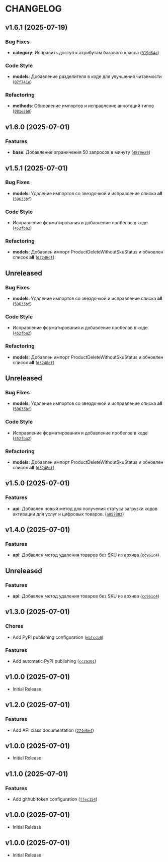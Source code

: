 # CHANGELOG

<!-- version list -->

## v1.6.1 (2025-07-19)

### Bug Fixes

- **category**: Исправить доступ к атрибутам базового класса
  ([`319d64a`](https://github.com/mephistofox/python-ozon-api/commit/319d64a3d80fabd5491a32f42fed025fcba3216c))

### Code Style

- **models**: Добавление разделителя в коде для улучшения читаемости
  ([`07f741e`](https://github.com/mephistofox/python-ozon-api/commit/07f741ea8ccf887fdd7c2849704b459480e4bf1f))

### Refactoring

- **methods**: Обновление импортов и исправление аннотаций типов
  ([`081e268`](https://github.com/mephistofox/python-ozon-api/commit/081e2689988600005ba4ee1b6383e9bb29923035))


## v1.6.0 (2025-07-01)

### Features

- **base**: Добавление ограничения 50 запросов в минуту
  ([`4829ea9`](https://github.com/mephistofox/python-ozon-api/commit/4829ea90df928c8be06d23ff9f9ceef472e44f95))


## v1.5.1 (2025-07-01)

### Bug Fixes

- **models**: Удаление импортов со звездочкой и исправление списка __all__
  ([`59633bf`](https://github.com/mephistofox/python-ozon-api/commit/59633bf9329f8cf501eac0628f90621509268aa6))

### Code Style

- Исправление форматирования и добавление пробелов в коде
  ([`452fba2`](https://github.com/mephistofox/python-ozon-api/commit/452fba2968b357485811bb0ecb526064df8c84a7))

### Refactoring

- **models**: Добавлен импорт ProductDeleteWithoutSkuStatus и обновлен список __all__
  ([`d3248df`](https://github.com/mephistofox/python-ozon-api/commit/d3248df1e2f648c7d3367f6d25c0cf0b6ae509a2))


## Unreleased

### Bug Fixes

- **models**: Удаление импортов со звездочкой и исправление списка __all__
  ([`59633bf`](https://github.com/mephistofox/python-ozon-api/commit/59633bf9329f8cf501eac0628f90621509268aa6))

### Code Style

- Исправление форматирования и добавление пробелов в коде
  ([`452fba2`](https://github.com/mephistofox/python-ozon-api/commit/452fba2968b357485811bb0ecb526064df8c84a7))

### Refactoring

- **models**: Добавлен импорт ProductDeleteWithoutSkuStatus и обновлен список __all__
  ([`d3248df`](https://github.com/mephistofox/python-ozon-api/commit/d3248df1e2f648c7d3367f6d25c0cf0b6ae509a2))


## Unreleased

### Bug Fixes

- **models**: Удаление импортов со звездочкой и исправление списка __all__
  ([`59633bf`](https://github.com/mephistofox/python-ozon-api/commit/59633bf9329f8cf501eac0628f90621509268aa6))

### Code Style

- Исправление форматирования и добавление пробелов в коде
  ([`452fba2`](https://github.com/mephistofox/python-ozon-api/commit/452fba2968b357485811bb0ecb526064df8c84a7))

### Refactoring

- **models**: Добавлен импорт ProductDeleteWithoutSkuStatus и обновлен список __all__
  ([`d3248df`](https://github.com/mephistofox/python-ozon-api/commit/d3248df1e2f648c7d3367f6d25c0cf0b6ae509a2))


## v1.5.0 (2025-07-01)

### Features

- **api**: Добавлен новый метод для получения статуса загрузки кодов активации для услуг и цифровых
  товаров.
  ([`a057802`](https://github.com/mephistofox/python-ozon-api/commit/a057802ffb7dbb422e079786a530d7fca59abfbd))


## v1.4.0 (2025-07-01)

### Features

- **api**: Добавлен метод удаления товаров без SKU из архива
  ([`cc961c4`](https://github.com/mephistofox/python-ozon-api/commit/cc961c427c4a2b07905e5b0445414a8a8ab732e6))


## Unreleased

### Features

- **api**: Добавлен метод удаления товаров без SKU из архива
  ([`cc961c4`](https://github.com/mephistofox/python-ozon-api/commit/cc961c427c4a2b07905e5b0445414a8a8ab732e6))


## v1.3.0 (2025-07-01)

### Chores

- Add PyPI publishing configuration
  ([`ebfccb6`](https://github.com/mephistofox/python-ozon-api/commit/ebfccb6774d9daf543db59cabdfd60d8ea8eaa15))

### Features

- Add automatic PyPI publishing
  ([`cc2a101`](https://github.com/mephistofox/python-ozon-api/commit/cc2a1019282286119f4dc27a08e4d42c06e96b18))


## v1.0.0 (2025-07-01)

- Initial Release

## v1.2.0 (2025-07-01)

### Features

- Add API class documentation
  ([`274e5e4`](https://github.com/mephistofox/python-ozon-api/commit/274e5e4e48e3b91eb1e75fd3162eafdda3513860))


## v1.0.0 (2025-07-01)

- Initial Release

## v1.1.0 (2025-07-01)

### Features

- Add github token configuration
  ([`ffec154`](https://github.com/mephistofox/python-ozon-api/commit/ffec154408b2ed70307ba6b4d69a2b0d74b32839))


## v1.0.0 (2025-07-01)

- Initial Release

## v1.0.0 (2025-07-01)

- Initial Release
